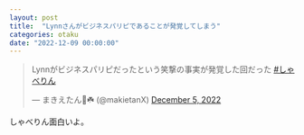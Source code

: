 ```yaml
---
layout: post
title:  "Lynnさんがビジネスパリピであることが発覚してしまう"
categories: otaku
date: "2022-12-09 00:00:00"
---
```


<blockquote class="twitter-tweet tw-align-center"><p lang="ja" dir="ltr">Lynnがビジネスパリピだったという笑撃の事実が発覚した回だった <a href="https://twitter.com/hashtag/%E3%81%97%E3%82%83%E3%81%B9%E3%82%8A%E3%82%93?src=hash&amp;ref_src=twsrc%5Etfw">#しゃべりん</a></p>&mdash; まきえたん🥦☘️ (@makietanX) <a href="https://twitter.com/makietanX/status/1599810971861942273?ref_src=twsrc%5Etfw">December 5, 2022</a></blockquote> <script async src="https://platform.twitter.com/widgets.js" charset="utf-8"></script>

しゃべりん面白いよ。

